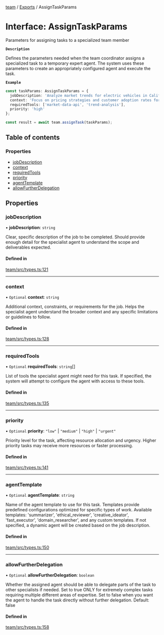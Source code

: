 <!-- 
 ⚠️  AUTO-GENERATED FILE - DO NOT EDIT MANUALLY
 This file is automatically generated by scripts/docs-generator.js
 To make changes, edit the source TypeScript files or update the generator script
-->

[team](../../) / [Exports](../modules) / AssignTaskParams

# Interface: AssignTaskParams

Parameters for assigning tasks to a specialized team member

**`Description`**

Defines the parameters needed when the team coordinator assigns a specialized
task to a temporary expert agent. The system uses these parameters to create
an appropriately configured agent and execute the task.

**`Example`**

```typescript
const taskParams: AssignTaskParams = {
  jobDescription: 'Analyze market trends for electric vehicles in California',
  context: 'Focus on pricing strategies and customer adoption rates for Q1 2024',
  requiredTools: ['market-data-api', 'trend-analysis'],
  priority: 'high'
};

const result = await team.assignTask(taskParams);
```

## Table of contents

### Properties

- [jobDescription](AssignTaskParams#jobdescription)
- [context](AssignTaskParams#context)
- [requiredTools](AssignTaskParams#requiredtools)
- [priority](AssignTaskParams#priority)
- [agentTemplate](AssignTaskParams#agenttemplate)
- [allowFurtherDelegation](AssignTaskParams#allowfurtherdelegation)

## Properties

### jobDescription

• **jobDescription**: `string`

Clear, specific description of the job to be completed.
Should provide enough detail for the specialist agent to understand
the scope and deliverables expected.

#### Defined in

[team/src/types.ts:121](https://github.com/woojubb/robota/blob/69cbf57340262bed3ca42ae6af241896c191a29c/packages/team/src/types.ts#L121)

___

### context

• `Optional` **context**: `string`

Additional context, constraints, or requirements for the job.
Helps the specialist agent understand the broader context and
any specific limitations or guidelines to follow.

#### Defined in

[team/src/types.ts:128](https://github.com/woojubb/robota/blob/69cbf57340262bed3ca42ae6af241896c191a29c/packages/team/src/types.ts#L128)

___

### requiredTools

• `Optional` **requiredTools**: `string`[]

List of tools the specialist agent might need for this task.
If specified, the system will attempt to configure the agent
with access to these tools.

#### Defined in

[team/src/types.ts:135](https://github.com/woojubb/robota/blob/69cbf57340262bed3ca42ae6af241896c191a29c/packages/team/src/types.ts#L135)

___

### priority

• `Optional` **priority**: ``"low"`` \| ``"medium"`` \| ``"high"`` \| ``"urgent"``

Priority level for the task, affecting resource allocation and urgency.
Higher priority tasks may receive more resources or faster processing.

#### Defined in

[team/src/types.ts:141](https://github.com/woojubb/robota/blob/69cbf57340262bed3ca42ae6af241896c191a29c/packages/team/src/types.ts#L141)

___

### agentTemplate

• `Optional` **agentTemplate**: `string`

Name of the agent template to use for this task.
Templates provide predefined configurations optimized for specific types of work.
Available templates: 'summarizer', 'ethical_reviewer', 'creative_ideator', 
'fast_executor', 'domain_researcher', and any custom templates.
If not specified, a dynamic agent will be created based on the job description.

#### Defined in

[team/src/types.ts:150](https://github.com/woojubb/robota/blob/69cbf57340262bed3ca42ae6af241896c191a29c/packages/team/src/types.ts#L150)

___

### allowFurtherDelegation

• `Optional` **allowFurtherDelegation**: `boolean`

Whether the assigned agent should be able to delegate parts of the task to other specialists if needed.
Set to true ONLY for extremely complex tasks requiring multiple different areas of expertise.
Set to false when you want the agent to handle the task directly without further delegation.
Default: false

#### Defined in

[team/src/types.ts:158](https://github.com/woojubb/robota/blob/69cbf57340262bed3ca42ae6af241896c191a29c/packages/team/src/types.ts#L158)
